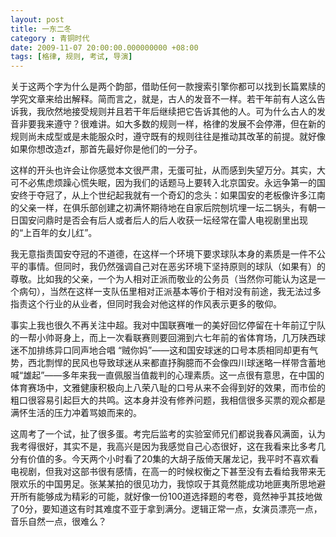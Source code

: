 ```yaml
---
layout: post 
title: 一东二冬
category : 青铜时代
date: 2009-11-07 20:00:00.000000000 +08:00
tags: [格律, 规则, 考试, 导演]
---
```


关于这两个字为什么是两个韵部，借助任何一款搜索引擎你都可以找到长篇累牍的学究文章来给出解释。简而言之，就是，古人的发音不一样。若干年前有人这么告诉我，我欣然地接受规则并且若干年后继续把它告诉其他的人。可为什么古人的发音非要我来遵守？很难讲。如大多数的规则一样，格律的发展不会停滞，但在新的规则尚未成型或是未能服众时，遵守既有的规则往往是推动其改革的前提。就好像如果你想改造zf，那首先最好你是他们的一分子。

这样的开头也许会让你感觉本文很严肃，无蛋可扯，从而感到失望万分。其实，大可不必焦虑烦躁心慌失眠，因为我们的话题马上要转入北京国安。永远争第一的国安终于夺冠了，从上个世纪起我就有一个奇幻的念头：如果国安的老板像许多江南的父亲一样，在俱乐部创建之初满怀期待地在自家后院刨坑埋一坛二锅头，有朝一日国安问鼎时是否会有后人或者后人的后人收获一坛经常在雷人电视剧里出现的“上百年的女儿红”。

我无意指责国安夺冠的不道德，在这样一个环境下要求球队本身的素质是一件不公平的事情。但同时，我仍然强调自己对在恶劣环境下坚持原则的球队（如果有）的尊敬。比如我的父亲，一个为人相对正派而敬业的公务员（当然你可能认为这是一个病句），当然在这样一支队伍里相对正派基本等价于相对没有前途，我无法过多指责这个行业的从业者，但同时我会对他这样的作风表示更多的敬仰。

事实上我也很久不再关注中超。我对中国联赛唯一的美好回忆停留在十年前辽宁队的一帮小帅哥身上，而上一次看联赛则要回溯到六七年前的省体育场，几万陕西球迷不加排练异口同声地合唱
“贼你妈”——这和国安球迷的口号本质相同却更有气势，西北剽悍的民风也导致球迷从来都直抒胸臆而不会像四川球迷略一样带含蓄地喊“雄起”——多年来我一直佩服当值裁判的心理素质。这一点很有意思，在中国的体育赛场中，文雅健康积极向上八荣八耻的口号从来不会得到好的效果，而市侩的粗口很容易引起巨大的共鸣。这本身并没有修养问题，我相信很多买票的观众都是满怀生活的压力冲着骂娘而来的。

这周考了一个试，扯了很多蛋。考完后监考的实验室师兄们都说我春风满面，认为我考得很好，其实不是，我高兴是因为我感觉自己心态很好，这在我看来比多考几分有价值的多。今天两个小时看了20集的大胡子版倚天屠龙记，我平时不喜欢看电视剧，但我对这部书很有感情，在高一的时候权衡之下甚至没有去看给我带来无限欢乐的中国男足。张某某拍的很见功力，我惊叹于其竟然能成功地匪夷所思地避开所有能够成为精彩的可能，就好像一份100道选择题的考卷，竟然神乎其技地做了0分，要知道这有时其难度不亚于拿到满分。逻辑正常一点，女演员漂亮一点，音乐自然一点，很难么？

